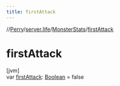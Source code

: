 ```yaml
---
title: firstAttack
---
```

//[Perry](../../../index.html)/[server.life](../index.html)/[MonsterStats](index.html)/[firstAttack](first-attack.html)



# firstAttack



[jvm]\
var [firstAttack](first-attack.html): [Boolean](https://kotlinlang.org/api/latest/jvm/stdlib/kotlin/-boolean/index.html) = false




